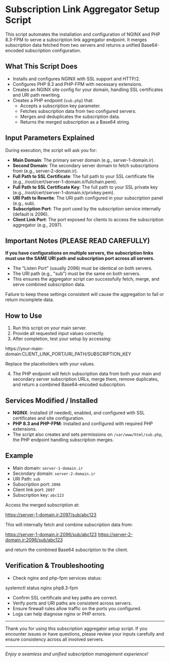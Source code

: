 # Subscription Link Aggregator Setup Script

This script automates the installation and configuration of NGINX and PHP 8.3-FPM to serve a subscription link aggregator endpoint.
It merges subscription data fetched from two servers and returns a unified Base64-encoded subscription configuration.

## What This Script Does

- Installs and configures NGINX with SSL support and HTTP/2.
- Configures PHP 8.3 and PHP-FPM with necessary extensions.
- Creates an NGINX site config for your domain, handling SSL certificates and URI path rewriting.
- Creates a PHP endpoint (`sub.php`) that:
  - Accepts a subscription key parameter.
  - Fetches subscription data from two configured servers.
  - Merges and deduplicates the subscription data.
  - Returns the merged subscription as a Base64 string.

## Input Parameters Explained

During execution, the script will ask you for:

- **Main Domain**: The primary server domain (e.g., server-1-domain.ir).
- **Second Domain**: The secondary server domain to fetch subscriptions from (e.g., server-2-domain.ir).
- **Full Path to SSL Certificate**: The full path to your SSL certificate file (e.g., /root/cert/server-1-domain.ir/fullchain.pem).
- **Full Path to SSL Certificate Key**: The full path to your SSL private key (e.g., /root/cert/server-1-domain.ir/privkey.pem).
- **URI Path to Rewrite**: The URI path configured in your subscription panel (e.g., sub).
- **Subscription Port**: The port used by the subscription service internally (default is 2096).
- **Client Link Port**: The port exposed for clients to access the subscription aggregator (e.g., 2097).

## Important Notes (PLEASE READ CAREFULLY)

**If you have configurations on multiple servers, the subscription links must use the SAME URI path and subscription port across all servers.**

- The "Listen Port" (usually 2096) must be identical on both servers.
- The URI path (e.g., "sub") must be the same on both servers.
- This ensures the aggregator script can successfully fetch, merge, and serve combined subscription data.

Failure to keep these settings consistent will cause the aggregation to fail or return incomplete data.

## How to Use

1. Run this script on your main server.
2. Provide all requested input values correctly.
3. After completion, test your setup by accessing:

https://your-main-domain:CLIENT_LINK_PORT/URI_PATH/SUBSCRIPTION_KEY


Replace the placeholders with your values.

4. The PHP endpoint will fetch subscription data from both your main and secondary server subscription URLs, merge them, remove duplicates, and return a combined Base64-encoded subscription.

## Services Modified / Installed

- **NGINX**: Installed (if needed), enabled, and configured with SSL certificates and site configuration.
- **PHP 8.3 and PHP-FPM**: Installed and configured with required PHP extensions.
- The script also creates and sets permissions on `/var/www/html/sub.php`, the PHP endpoint handling subscription merges.

## Example

- Main domain: `server-1-domain.ir`
- Secondary domain: `server-2-domain.ir`
- URI Path: `sub`
- Subscription port: `2096`
- Client link port: `2097`
- Subscription key: `abc123`

Access the merged subscription at:

https://server-1-domain.ir:2097/sub/abc123

This will internally fetch and combine subscription data from:

https://server-1-domain.ir:2096/sub/abc123
https://server-2-domain.ir:2096/sub/abc123

and return the combined Base64 subscription to the client.

## Verification & Troubleshooting

- Check nginx and php-fpm services status:

systemctl status nginx php8.3-fpm


- Confirm SSL certificate and key paths are correct.
- Verify ports and URI paths are consistent across servers.
- Ensure firewall rules allow traffic on the ports you configured.
- Logs can help diagnose nginx or PHP errors.

---

Thank you for using this subscription aggregator setup script. If you encounter issues or have questions, please review your inputs carefully and ensure consistency across all involved servers.

---

*Enjoy a seamless and unified subscription management experience!*
